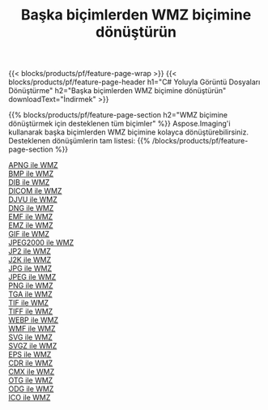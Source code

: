 ﻿---
title: Başka biçimlerden WMZ biçimine dönüştürün 
weight: 3920
url: /tr/java/conversion/to/wmz 
lang: tr
langdirlevel: 2
locales: zh-hans,ja,it,ru,de,es,fr,nl,id,lt,pl,pt,vi,tr,ko,zh-hant,ar,hi,th,sv,cs,uk,he
description: Aspose.Imaging'i kullanarak başka biçimlerden WMZ biçimine kolayca dönüştürebilirsiniz
---

{{< blocks/products/pf/feature-page-wrap >}}
{{< blocks/products/pf/feature-page-header h1="C# Yoluyla Görüntü Dosyaları Dönüştürme" h2="Başka biçimlerden WMZ biçimine dönüştürün" downloadText="İndirmek" >}}


{{% blocks/products/pf/feature-page-section  h2="WMZ biçimine dönüştürmek için desteklenen tüm biçimler" %}}
Aspose.Imaging'i kullanarak başka biçimlerden WMZ biçimine kolayca dönüştürebilirsiniz.
<br/>
Desteklenen dönüşümlerin tam listesi:
{{% /blocks/products/pf/feature-page-section %}}
<div class="container-fluid productfamilypage bg-gray">
    <div class="convertypes bg-gray agp-content section">
        <div class="container">
		<div class="row other-converters">
		    <div class='col-md-2 other-converter remove-lp remove-rp'><a href="/imaging/tr/java/conversion/apng-to-wmz" >APNG ile WMZ</a></div>
<div class='col-md-2 other-converter remove-lp remove-rp'><a href="/imaging/tr/java/conversion/bmp-to-wmz" >BMP ile WMZ</a></div>
<div class='col-md-2 other-converter remove-lp remove-rp'><a href="/imaging/tr/java/conversion/dib-to-wmz" >DIB ile WMZ</a></div>
<div class='col-md-2 other-converter remove-lp remove-rp'><a href="/imaging/tr/java/conversion/dicom-to-wmz" >DICOM ile WMZ</a></div>
<div class='col-md-2 other-converter remove-lp remove-rp'><a href="/imaging/tr/java/conversion/djvu-to-wmz" >DJVU ile WMZ</a></div>
<div class='col-md-2 other-converter remove-lp remove-rp'><a href="/imaging/tr/java/conversion/dng-to-wmz" >DNG ile WMZ</a></div>
<div class='col-md-2 other-converter remove-lp remove-rp'><a href="/imaging/tr/java/conversion/emf-to-wmz" >EMF ile WMZ</a></div>
<div class='col-md-2 other-converter remove-lp remove-rp'><a href="/imaging/tr/java/conversion/emz-to-wmz" >EMZ ile WMZ</a></div>
<div class='col-md-2 other-converter remove-lp remove-rp'><a href="/imaging/tr/java/conversion/gif-to-wmz" >GIF ile WMZ</a></div>
<div class='col-md-2 other-converter remove-lp remove-rp'><a href="/imaging/tr/java/conversion/jpeg2000-to-wmz" >JPEG2000 ile WMZ</a></div>
<div class='col-md-2 other-converter remove-lp remove-rp'><a href="/imaging/tr/java/conversion/jp2-to-wmz" >JP2 ile WMZ</a></div>
<div class='col-md-2 other-converter remove-lp remove-rp'><a href="/imaging/tr/java/conversion/j2k-to-wmz" >J2K ile WMZ</a></div>
<div class='col-md-2 other-converter remove-lp remove-rp'><a href="/imaging/tr/java/conversion/jpg-to-wmz" >JPG ile WMZ</a></div>
<div class='col-md-2 other-converter remove-lp remove-rp'><a href="/imaging/tr/java/conversion/jpeg-to-wmz" >JPEG ile WMZ</a></div>
<div class='col-md-2 other-converter remove-lp remove-rp'><a href="/imaging/tr/java/conversion/png-to-wmz" >PNG ile WMZ</a></div>
<div class='col-md-2 other-converter remove-lp remove-rp'><a href="/imaging/tr/java/conversion/tga-to-wmz" >TGA ile WMZ</a></div>
<div class='col-md-2 other-converter remove-lp remove-rp'><a href="/imaging/tr/java/conversion/tif-to-wmz" >TIF ile WMZ</a></div>
<div class='col-md-2 other-converter remove-lp remove-rp'><a href="/imaging/tr/java/conversion/tiff-to-wmz" >TIFF ile WMZ</a></div>
<div class='col-md-2 other-converter remove-lp remove-rp'><a href="/imaging/tr/java/conversion/webp-to-wmz" >WEBP ile WMZ</a></div>
<div class='col-md-2 other-converter remove-lp remove-rp'><a href="/imaging/tr/java/conversion/wmf-to-wmz" >WMF ile WMZ</a></div>
<div class='col-md-2 other-converter remove-lp remove-rp'><a href="/imaging/tr/java/conversion/svg-to-wmz" >SVG ile WMZ</a></div>
<div class='col-md-2 other-converter remove-lp remove-rp'><a href="/imaging/tr/java/conversion/svgz-to-wmz" >SVGZ ile WMZ</a></div>
<div class='col-md-2 other-converter remove-lp remove-rp'><a href="/imaging/tr/java/conversion/eps-to-wmz" >EPS ile WMZ</a></div>
<div class='col-md-2 other-converter remove-lp remove-rp'><a href="/imaging/tr/java/conversion/cdr-to-wmz" >CDR ile WMZ</a></div>
<div class='col-md-2 other-converter remove-lp remove-rp'><a href="/imaging/tr/java/conversion/cmx-to-wmz" >CMX ile WMZ</a></div>
<div class='col-md-2 other-converter remove-lp remove-rp'><a href="/imaging/tr/java/conversion/otg-to-wmz" >OTG ile WMZ</a></div>
<div class='col-md-2 other-converter remove-lp remove-rp'><a href="/imaging/tr/java/conversion/odg-to-wmz" >ODG ile WMZ</a></div>
<div class='col-md-2 other-converter remove-lp remove-rp'><a href="/imaging/tr/java/conversion/ico-to-wmz" >ICO ile WMZ</a></div>
                </div>
        </div>
    </div>
</div>
<br/>

